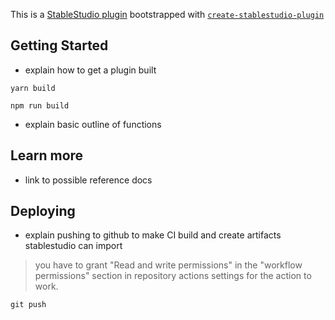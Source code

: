This is a [StableStudio plugin](https://github.com/Stability-AI/StableStudio) bootstrapped with [`create-stablestudio-plugin`](https://github.com/stability-ai/stablestudio/tree/packages/create-stablestudio-plugin)

## Getting Started

- explain how to get a plugin built

```
yarn build

npm run build
```

- explain basic outline of functions

## Learn more

- link to possible reference docs

## Deploying

- explain pushing to github to make CI build and create artifacts stablestudio can import

> you have to grant "Read and write permissions" in the "workflow permissions" section in repository actions settings for the action to work.
```
git push
```